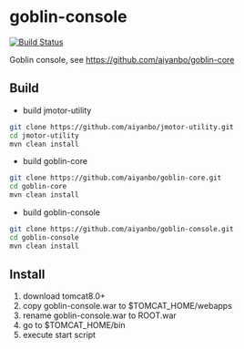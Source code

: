 goblin-console
==============
[![Build Status](https://travis-ci.org/aiyanbo/goblin-console.png?branch=master)](https://travis-ci.org/aiyanbo/goblin-console)

Goblin console, see https://github.com/aiyanbo/goblin-core

Build
------
- build jmotor-utility

```sh
git clone https://github.com/aiyanbo/jmotor-utility.git
cd jmotor-utility
mvn clean install
```

- build goblin-core

```sh
git clone https://github.com/aiyanbo/goblin-core.git
cd goblin-core
mvn clean install
```

- build goblin-console

```sh
git clone https://github.com/aiyanbo/goblin-console.git
cd goblin-console
mvn clean install
```

Install
-------
1. download tomcat8.0+
2. copy goblin-console.war to $TOMCAT_HOME/webapps
3. rename goblin-console.war to ROOT.war
4. go to $TOMCAT_HOME/bin
5. execute start script
